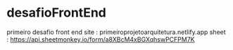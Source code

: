 # desafioFrontEnd
primeiro desafio front end
site : primeiroprojetoarquitetura.netlify.app
sheet : https://api.sheetmonkey.io/form/a8XBcM4xBGXqhswPCFPM7K
